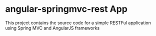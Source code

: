 # angular-springmvc-rest App

This project contains the source code for a simple RESTFul application using Spring MVC and AngularJS frameworks
